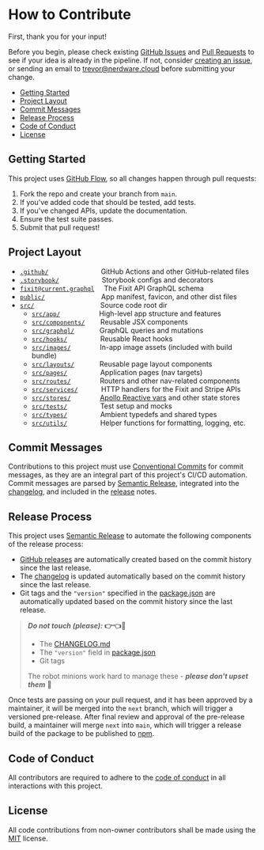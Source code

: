 <h1>How to Contribute</h1>

First, thank you for your input!

Before you begin, please check existing [GitHub Issues](https://github.com/Nerdware-LLC/fixit-web/issues) and [Pull Requests](https://github.com/Nerdware-LLC/fixit-web/pulls) to see if your idea is already in the pipeline. If not, consider [creating an issue](https://github.com/Nerdware-LLC/fixit-web/issues/new/choose), or sending an email to [trevor@nerdware.cloud](mailto:trevor@nerdware.cloud) before submitting your change.

- [Getting Started](#getting-started)
- [Project Layout](#project-layout)
- [Commit Messages](#commit-messages)
- [Release Process](#release-process)
- [Code of Conduct](#code-of-conduct)
- [License](#license)

## Getting Started

This project uses [GitHub Flow](https://guides.github.com/introduction/flow/), so all changes happen through pull requests:

1. Fork the repo and create your branch from `main`.
2. If you've added code that should be tested, add tests.
3. If you've changed APIs, update the documentation.
4. Ensure the test suite passes.
5. Submit that pull request!

## Project Layout

- [`.github/`](/.github) &nbsp; &nbsp; &nbsp; &nbsp; &nbsp; &nbsp; &nbsp; &nbsp; &nbsp; &nbsp; &nbsp; &nbsp; &nbsp; GitHub Actions and other GitHub-related files
- [`.storybook/`](/.storybook) &nbsp; &nbsp; &nbsp; &nbsp; &nbsp; &nbsp; &nbsp; &nbsp; &nbsp; &nbsp; &nbsp;Storybook configs and decorators
- [`fixit@current.graphql`](/fixit%40current.graphql) &nbsp; &nbsp; The Fixit API GraphQL schema
- [`public/`](/public) &nbsp; &nbsp; &nbsp; &nbsp; &nbsp; &nbsp; &nbsp; &nbsp; &nbsp; &nbsp; &nbsp; &nbsp; &nbsp; &nbsp; App manifest, favicon, and other dist files
- [`src/`](/src) &nbsp; &nbsp; &nbsp; &nbsp; &nbsp; &nbsp; &nbsp; &nbsp; &nbsp; &nbsp; &nbsp; &nbsp; &nbsp; &nbsp; &nbsp; &nbsp; &nbsp;Source code root dir
  - [`src/app/`](/src/app) &nbsp; &nbsp; &nbsp; &nbsp; &nbsp; &nbsp; &nbsp; &nbsp; &nbsp; &nbsp;High-level app structure and features
  - [`src/components/`](/src/components) &nbsp; &nbsp; &nbsp; &nbsp;Reusable JSX components
  - [`src/graphql/`](/src/config) &nbsp; &nbsp; &nbsp; &nbsp; &nbsp; &nbsp; GraphQL queries and mutations
  - [`src/hooks/`](/src/config) &nbsp; &nbsp; &nbsp; &nbsp; &nbsp; &nbsp; &nbsp; &nbsp; Reusable React hooks
  - [`src/images/`](/src/images) &nbsp; &nbsp; &nbsp; &nbsp; &nbsp; &nbsp; &nbsp; In-app image assets (included with build bundle)
  - [`src/layouts/`](/src/config) &nbsp; &nbsp; &nbsp; &nbsp; &nbsp; &nbsp; Reusable page layout components
  - [`src/pages/`](/src/pages) &nbsp; &nbsp; &nbsp; &nbsp; &nbsp; &nbsp; &nbsp; &nbsp; Application pages (nav targets)
  - [`src/routes/`](/src/routers) &nbsp; &nbsp; &nbsp; &nbsp; &nbsp; &nbsp; &nbsp; Routers and other nav-related components
  - [`src/services/`](/src/services) &nbsp; &nbsp; &nbsp; &nbsp; &nbsp; &nbsp;HTTP handlers for the Fixit and Stripe APIs
  - [`src/stores/`](/src/types) &nbsp; &nbsp; &nbsp; &nbsp; &nbsp; &nbsp; &nbsp; [Apollo Reactive vars](https://www.apollographql.com/docs/react/local-state/reactive-variables/) and other state stores
  - [`src/tests/`](/src/types) &nbsp; &nbsp; &nbsp; &nbsp; &nbsp; &nbsp; &nbsp; &nbsp; Test setup and mocks
  - [`src/types/`](/src/types) &nbsp; &nbsp; &nbsp; &nbsp; &nbsp; &nbsp; &nbsp; &nbsp; Ambient typedefs and shared types
  - [`src/utils/`](/src/utils) &nbsp; &nbsp; &nbsp; &nbsp; &nbsp; &nbsp; &nbsp; &nbsp; Helper functions for formatting, logging, etc.

## Commit Messages

Contributions to this project must use [Conventional Commits](https://www.conventionalcommits.org/en/v1.0.0/) for commit messages, as they are an integral part of this project's CI/CD automation. Commit messages are parsed by [Semantic Release](https://github.com/semantic-release/semantic-release#readme), integrated into the [changelog](./CHANGELOG.md), and included in the [release](#release-process) notes.

## Release Process

This project uses [Semantic Release](https://github.com/semantic-release/semantic-release#readme) to automate the following components of the release process:

- [GitHub releases](https://docs.github.com/en/repositories/releasing-projects-on-github/about-releases) are automatically created based on the commit history since the last release.
- The [changelog](./CHANGELOG.md) is updated automatically based on the commit history since the last release.
- Git tags and the `"version"` specified in the [package.json](./package.json) are automatically updated based on the commit history since the last release.

> **_Do not touch (please):_ 👉👈🚫** <!-- No touchie!🦙 -->
>
> - The [CHANGELOG.md](./CHANGELOG.md)
> - The `"version"` field in [package.json](./package.json)
> - Git tags
>
> The robot minions work hard to manage these - **_please don't upset them_** 🤖

Once tests are passing on your pull request, and it has been approved by a maintainer, it will be merged into the `next` branch, which will trigger a versioned pre-release. After final review and approval of the pre-release build, a maintainer will merge `next` into `main`, which will trigger a release build of the package to be published to [npm](https://www.npmjs.com/package/fixit-web).

## Code of Conduct

All contributors are required to adhere to the [code of conduct](./CODE_OF_CONDUCT.md) in all interactions with this project.

## License

All code contributions from non-owner contributors shall be made using the [MIT](https://opensource.org/licenses/MIT) license.
